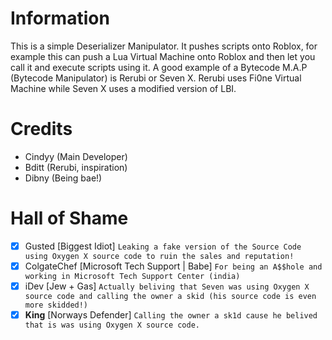 # Information
This is a simple Deserializer Manipulator.
It pushes scripts onto Roblox, for example this can push a Lua Virtual Machine onto Roblox and then let you call it and execute scripts using it. A good example of a Bytecode M.A.P (Bytecode Manipulator) is Rerubi or Seven X.
Rerubi uses Fi0ne Virtual Machine while Seven X uses a modified version of LBI.

# Credits
- Cindyy (Main Developer)
- Bditt (Rerubi, inspiration)
- Dibny (Being bae!)
# Hall of Shame
- [x] Gusted [Biggest Idiot]
``Leaking a fake version of the Source Code using Oxygen X source code to ruin the sales and reputation!``
- [x] ColgateChef [Microsoft Tech Support | Babe]
``For being an A$$hole and working in Microsoft Tech Support Center (india)``
- [x] iDev [Jew + Gas]
``Actually beliving that Seven was using Oxygen X source code and calling the owner a skid (his source code is even more skidded!)``
- [x] ______King______ [Norways Defender]
``Calling the owner a sk1d cause he belived that is was using Oxygen X source code.``
